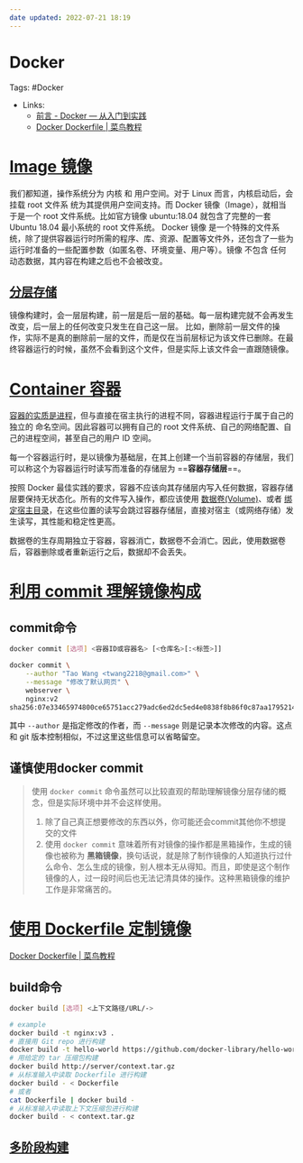 ```yaml
---
date updated: 2022-07-21 18:19
---
```


# Docker

Tags: #Docker

- Links:
  - [前言 - Docker — 从入门到实践](https://yeasy.gitbook.io/docker_practice/)
  - [Docker Dockerfile | 菜鸟教程](https://www.runoob.com/docker/docker-dockerfile.html)

# [Image 镜像](https://yeasy.gitbook.io/docker_practice/basic_concept/image)

我们都知道，操作系统分为 内核 和 用户空间。对于 Linux 而言，内核启动后，会挂载 root 文件系 统为其提供用户空间支持。而 Docker 镜像（Image），就相当于是一个 root 文件系统。比如官方镜像 ubuntu:18.04 就包含了完整的一套 Ubuntu 18.04 最小系统的 root 文件系统。
Docker 镜像 是一个特殊的文件系统，除了提供容器运行时所需的程序、库、资源、配置等文件外，还包含了一些为运行时准备的一些配置参数（如匿名卷、环境变量、用户等）。镜像 不包含 任何动态数据，其内容在构建之后也不会被改变。

## [分层存储](https://yeasy.gitbook.io/docker_practice/basic_concept/image)

镜像构建时，会一层层构建，前一层是后一层的基础。每一层构建完就不会再发生改变，后一层上的任何改变只发生在自己这一层。
比如，删除前一层文件的操作，实际不是真的删除前一层的文件，而是仅在当前层标记为该文件已删除。在最终容器运行的时候，虽然不会看到这个文件，但是实际上该文件会一直跟随镜像。

# [Container 容器](https://yeasy.gitbook.io/docker_practice/basic_concept/container)

<u>容器的实质是进程</u>，但与直接在宿主执行的进程不同，容器进程运行于属于自己的独立的 命名空间。因此容器可以拥有自己的 root 文件系统、自己的网络配置、自己的进程空间，甚至自己的用户 ID 空间。

每一个容器运行时，是以镜像为基础层，在其上创建一个当前容器的存储层，我们可以称这个为容器运行时读写而准备的存储层为 ==**容器存储层**==。

按照 Docker 最佳实践的要求，容器不应该向其存储层内写入任何数据，容器存储层要保持无状态化。所有的文件写入操作，都应该使用 [数据卷(Volume)](https://yeasy.gitbook.io/docker_practice/data_management/volume)、或者 [绑定宿主目录](https://yeasy.gitbook.io/docker_practice/data_management/bind-mounts)，在这些位置的读写会跳过容器存储层，直接对宿主（或网络存储）发生读写，其性能和稳定性更高。

数据卷的生存周期独立于容器，容器消亡，数据卷不会消亡。因此，使用数据卷后，容器删除或者重新运行之后，数据却不会丢失。

# [利用 commit 理解镜像构成](https://yeasy.gitbook.io/docker_practice/image/commit)

## commit命令

```bash
docker commit [选项] <容器ID或容器名> [<仓库名>[:<标签>]]

docker commit \
    --author "Tao Wang <twang2218@gmail.com>" \
    --message "修改了默认网页" \
    webserver \
    nginx:v2
sha256:07e33465974800ce65751acc279adc6ed2dc5ed4e0838f8b86f0c87aa1795214
```

其中 `--author` 是指定修改的作者，而 `--message` 则是记录本次修改的内容。这点和 git 版本控制相似，不过这里这些信息可以省略留空。

## 谨慎使用docker commit

> 使用 `docker commit` 命令虽然可以比较直观的帮助理解镜像分层存储的概念，但是实际环境中并不会这样使用。
>
> 1. 除了自己真正想要修改的东西以外，你可能还会commit其他你不想提交的文件
> 2. 使用 `docker commit` 意味着所有对镜像的操作都是黑箱操作，生成的镜像也被称为 **黑箱镜像**，换句话说，就是除了制作镜像的人知道执行过什么命令、怎么生成的镜像，别人根本无从得知。而且，即使是这个制作镜像的人，过一段时间后也无法记清具体的操作。这种黑箱镜像的维护工作是非常痛苦的。

# [使用 Dockerfile 定制镜像](https://yeasy.gitbook.io/docker_practice/image/build)

[Docker Dockerfile | 菜鸟教程](https://www.runoob.com/docker/docker-dockerfile.html)

## build命令

```sh
docker build [选项] <上下文路径/URL/->

# example
docker build -t nginx:v3 .
# 直接用 Git repo 进行构建
docker build -t hello-world https://github.com/docker-library/hello-world.git#master:amd64/hello-world
# 用给定的 tar 压缩包构建
docker build http://server/context.tar.gz
# 从标准输入中读取 Dockerfile 进行构建
docker build - < Dockerfile
# 或者
cat Dockerfile | docker build -
# 从标准输入中读取上下文压缩包进行构建
docker build - < context.tar.gz
```

## [多阶段构建](https://yeasy.gitbook.io/docker_practice/image/multistage-builds)
